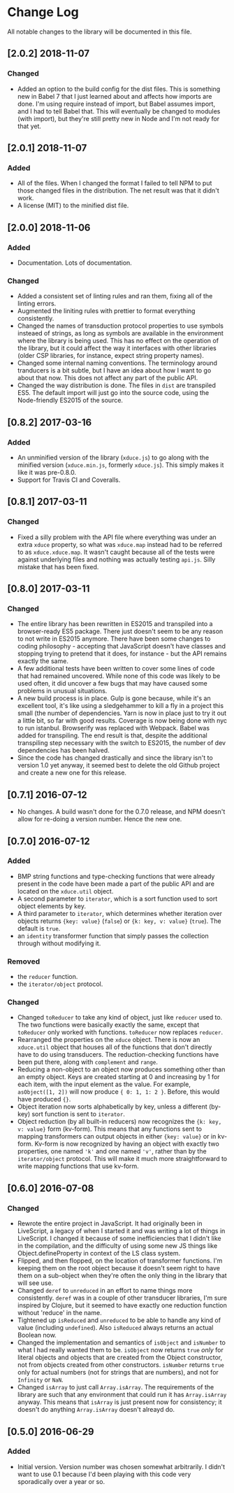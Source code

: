 # Change Log

All notable changes to the library will be documented in this file.

## [2.0.2] 2018-11-07
### Changed
- Added an option to the build config for the dist files. This is something new in Babel 7 that I just learned about and affects how imports are done. I'm using require instead of import, but Babel assumes import, and I had to tell Babel that. This will eventually be changed to modules (with import), but they're still pretty new in Node and I'm not ready for that yet.

## [2.0.1] 2018-11-07
### Added
- All of the files. When I changed the format I failed to tell NPM to put those changed files in the distribution. The net result was that it didn't work.
- A license (MIT) to the minified dist file.

## [2.0.0] 2018-11-06
### Added
- Documentation. Lots of documentation.

### Changed
- Added a consistent set of linting rules and ran them, fixing all of the linting errors.
- Augmented the liniting rules with prettier to format everything consistently.
- Changed the names of transduction protocol properties to use symbols insteaed of strings, as long as symbols are available in the environment where the library is being used. This has no effect on the operation of the library, but it could affect the way it interfaces with other libraries (older CSP libraries, for instance, expect string property names).
- Changed some internal naming conventions. The terminology around tranducers is a bit subtle, but I have an idea about how I want to go about that now. This does not affect any part of the public API.
- Changed the way distribution is done. The files in `dist` are transpiled ES5. The default import will just go into the source code, using the Node-friendly ES2015 of the source.

## [0.8.2] 2017-03-16
### Added
- An unminified version of the library (`xduce.js`) to go along with the minified version (`xduce.min.js`, formerly `xduce.js`). This simply makes it like it was pre-0.8.0.
- Support for Travis CI and Coveralls.

## [0.8.1] 2017-03-11
### Changed
- Fixed a silly problem with the API file where everything was under an extra `xduce` property, so what was `xduce.map` instead had to be referred to as `xduce.xduce.map`. It wasn't caught because all of the tests were against underlying files and nothing was actually testing `api.js`. Silly mistake that has been fixed.

## [0.8.0] 2017-03-11
### Changed
- The entire library has been rewritten in ES2015 and transpiled into a browser-ready ES5 package. There just doesn't seem to be any reason to not write in ES2015 anymore. There have been some changes to coding philosophy - accepting that JavaScript doesn't have classes and stopping trying to pretend that it does, for instance - but the API remains exactly the same.
- A few additional tests have been written to cover some lines of code that had remained uncovered. While none of this code was likely to be used often, it did uncover a few bugs that may have caused some problems in unusual situations.
- A new build process is in place. Gulp is gone because, while it's an excellent tool, it's like using a sledgehammer to kill a fly in a project this small (the number of dependencies. Yarn is now in place just to try it out a little bit, so far with good results. Coverage is now being done with nyc to run istanbul. Browserify was replaced with Webpack. Babel was added for transpiling. The end result is that, despite the additional transpiling step necessary with the switch to ES2015, the number of dev dependencies has been halved.
- Since the code has changed drastically and since the library isn't to version 1.0 yet anyway, it seemed best to delete the old Github project and create a new one for this release.

## [0.7.1] 2016-07-12
- No changes. A build wasn't done for the 0.7.0 release, and NPM doesn't allow for re-doing a version number. Hence the new one.

## [0.7.0] 2016-07-12
### Added
- BMP string functions and type-checking functions that were already present in the code have been made a part of the public API and are located on the `xduce.util` object.
- A second parameter to `iterator`, which is a sort function used to sort object elements by key.
- A third parameter to `iterator`, which determines whether iteration over objects returns `{key: value}` (`false`) or `{k: key, v: value}` (`true`). The default is `true`.
- an `identity` transformer function that simply passes the collection through without modifying it.

### Removed
- the `reducer` function.
- the `iterator/object` protocol.

### Changed
- Changed `toReducer` to take any kind of object, just like `reducer` used to. The two functions were basically exactly the same, except that `toReducer` only worked with functions. `toReducer` now replaces `reducer`.
- Rearranged the properties on the `xduce` object. There is now an `xduce.util` object that houses all of the functions that don't directly have to do using transducers. The reduction-checking functions have been put there, along with `complement` and `range`.
- Reducing a non-object to an object now produces something other than an empty object. Keys are created starting at 0 and increasing by 1 for each item, with the input element as the value. For example, `asObject([1, 2])` will now produce `{ 0: 1, 1: 2 }`. Before, this would have produced `{}`.
- Object iteration now sorts alphabetically by key, unless a different (by-key) sort function is sent to `iterator`.
- Object reduction (by all built-in reducers) now recognizes the `{k: key, v: value}` form (kv-form). This means that any functions sent to mapping transformers can output objects in either `{key: value}` or in kv-form. Kv-form is now recognized by having an object with exactly two properties, one named `'k'` and one named `'v'`, rather than by the `iterator/object` protocol. This will make it much more straightforward to write mapping functions that use kv-form.

## [0.6.0] 2016-07-08
### Changed
- Rewrote the entire project in JavaScript. It had originally been in LiveScript, a legacy of when I started it and was writing a lot of things in LiveScript. I changed it because of some inefficiencies that I didn't like in the compilation, and the difficulty of using some new JS things like Object.defineProperty in context of the LS class system.
- Flipped, and then flopped, on the location of transformer functions. I'm keeping them on the root object because it doesn't seem right to have them on a sub-object when they're often the only thing in the library that will see use.
- Changed `deref` to `unreduced` in an effort to name things more consistently. `deref` was in a couple of other transducer libraries, I'm sure inspired by Clojure, but it seemed to have exactly one reduction function without 'reduce' in the name.
- Tightened up `isReduced` and `unreduced` to be able to handle any kind of value (including `undefined`). Also `isReduced` always returns an actual Boolean now.
- Changed the implementation and semantics of `isObject` and `isNumber` to what I had really wanted them to be. `isObject` now returns `true` *only* for literal objects and objects that are created from the Object constructor, not from objects created from other constructors. `isNumber` returns `true` only for actual numbers (not for strings that are numbers), and not for `Infinity` or `NaN`.
- Changed `isArray` to just call `Array.isArray`. The requirements of the library are such that any environment that could run it has `Array.isArray` anyway. This means that `isArray` is just present now for consistency; it doesn't do anything `Array.isArray` doesn't alreayd do.

## [0.5.0] 2016-06-29
### Added
- Initial version. Version number was chosen somewhat arbitrarily. I didn't want to use 0.1 because I'd been playing with this code very sporadically over a year or so.
